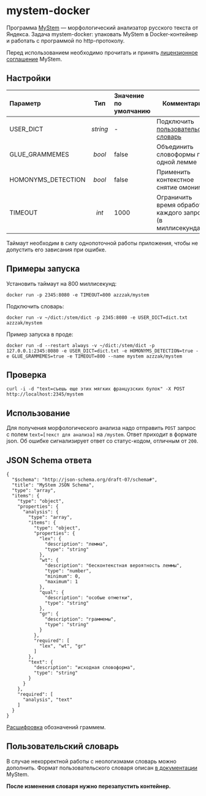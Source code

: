 # mystem-docker

Программа [MyStem](https://yandex.ru/dev/mystem/) — морфологический анализатор русского текста от Яндекса. Задача mystem-docker: упаковать MyStem в Docker-контейнер и работать с программой по http-протоколу.

Перед использованием необходимо прочитать и принять [лицензионное соглашение](https://yandex.ru/legal/mystem/) MyStem.

## Настройки

| Параметр           |   Тип    | Значение по умолчанию | Комментарий                                                      |
| :----------------- | :------: | :-------------------- | ---------------------------------------------------------------- |
| USER_DICT          | _string_ | -                     | Подключить [пользовательский словарь](#пользовательский-словарь) |
| GLUE_GRAMMEMES     |  _bool_  | false                 | Объединить словоформы при одной лемме                            |
| HOMONYMS_DETECTION |  _bool_  | false                 | Применить контекстное снятие омонимии                            |
| TIMEOUT            |  _int_   | 1000                  | Ограничить время обработки каждого запроса (в миллисекундах)     |

Таймаут необходим в силу однопоточной работы приложения, чтобы не допустить его зависания при ошибке.

## Примеры запуска

Установить таймаут на 800 миллисекунд:

`docker run -p 2345:8080 -e TIMEOUT=800 azzzak/mystem`

Подключить словарь:

`docker run -v ~/dict:/stem/dict -p 2345:8080 -e USER_DICT=dict.txt azzzak/mystem`

Пример запуска в проде:

`docker run -d --restart always -v ~/dict:/stem/dict -p 127.0.0.1:2345:8080 -e USER_DICT=dict.txt -e HOMONYMS_DETECTION=true -e GLUE_GRAMMEMES=true -e TIMEOUT=800 --name mystem azzzak/mystem`

## Проверка

`curl -i -d "text=съешь еще этих мягких французских булок" -X POST http://localhost:2345/mystem`

## Использование

Для получения морфологического анализа надо отправить `POST` запрос с полем `text=[текст для анализа]` на `/mystem`. Ответ приходит в формате json. Об ошибке сигнализирует ответ со статус-кодом, отличным от `200`.

## JSON Schema ответа

```
{
  "$schema": "http://json-schema.org/draft-07/schema#",
  "title": "MyStem JSON Schema",
  "type": "array",
  "items": {
    "type": "object",
    "properties": {
      "analysis": {
        "type": "array",
        "items": {
          "type": "object",
          "properties": {
            "lex": {
              "description": "лемма",
              "type": "string"
            },
            "wt": {
              "description": "бесконтекстная вероятность леммы",
              "type": "number",
              "minimum": 0,
              "maximum": 1
            },
            "qual": {
              "description": "особые отметки",
              "type": "string"
            },
            "gr": {
              "description": "граммемы",
              "type": "string"
            }
          },
          "required": [
            "lex", "wt", "gr"
          ]
        },
        "text": {
          "description": "исходная словоформа",
          "type": "string"
        }
      }
    },
    "required": [
      "analysis", "text"
    ]
  }
}
```

[Расшифровка](https://yandex.ru/dev/mystem/doc/grammemes-values-docpage/) обозначений граммем.

## Пользовательский словарь

В случае некорректной работы с неологизмами словарь можно дополнить. Формат пользовательского словаря описан [в документации](https://yandex.ru/dev/mystem/doc/usage-examples-docpage/#usage-examples__dicts) MyStem.

**После изменения словаря нужно перезапустить контейнер.**

